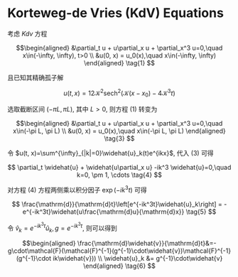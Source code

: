 # Korteweg-de Vries (KdV) Equations

考虑 *Kdv* 方程

$$\begin{aligned}
    &\partial_t u + u\partial_x u + \partial_x^3 u=0,\quad x\in(-\infty, \infty), t>0 \\
    &u(0, x) = u_0(x),\quad x\in(-\infty, \infty)
\end{aligned} \tag{1}
$$

且已知其精确孤子解

$$
u(t, x)=12\mathcal{K}^2\mathrm{sech}^2(\mathcal{K}(x-x_0)-4\mathcal{K}^3 t) \tag{2}
$$

选取截断区间 $(-\pi L, \pi L)$, 其中 $L>0$, 则方程 $(1)$ 转变为

$$\begin{aligned}
    &\partial_t u + u\partial_x u + \partial_x^3 u=0,\quad x\in(-\pi L, \pi L) \\
    &u(0, x) = u_0(x),\quad x\in(-\pi L, \pi L)
\end{aligned} \tag{3}
$$

令 $u(t, x)=\sum^{\infty}_{|k|=0}\widehat{u}_k(t)e^{ikx}$, 代入 $(3)$ 可得

$$
\partial_t \widehat{u} + \widehat{u\partial_x u} -ik^3 \widehat{u}=0,\quad k=0, \pm 1, \cdots \tag{4}
$$

对方程 $(4)$ 方程两侧乘以积分因子 $\exp(-ik^3t)$ 可得

$$
\frac{\mathrm{d}}{\mathrm{d}t}\left[e^{-ik^3t}\widehat{u}_k\right] = -e^{-ik^3t}\widehat{u\frac{\mathrm{d}u}{\mathrm{d}x}} \tag{5}
$$

令 $\widehat{v}_k = e^{-ik^3t}\widehat{u}_k, g=e^{-ik^3t}$, 则可以得到

$$\begin{aligned}
    \frac{\mathrm{d}\widehat{v}}{\mathrm{d}t}&=-g\cdot\mathcal{F}(\mathcal{F}^{-1}(g^{-1}\cdot\widehat{v})\mathcal{F}^{-1}(g^{-1}\cdot ik\widehat{v})) \\
    \widehat{u}_k &= g^{-1}\cdot\widehat{v}
\end{aligned} \tag{6}
$$
